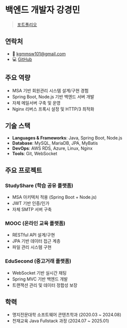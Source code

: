 # 백엔드 개발자 강경민
>[포트폴리오](https://github.com/GyeongMin2/MyPortfolio)

## 연락처
- 📧 kgmmsw101@gmail.com
- 💻 [GitHub](https://github.com/GyeongMin2)

## 주요 역량
- MSA 기반 회원관리 시스템 설계/구현 경험
- Spring Boot, Node.js 기반 백엔드 서버 개발
- 자체 메일서버 구축 및 운영
- Nginx 리버스 프록시 설정 및 HTTP/3 최적화

## 기술 스택
- **Languages & Frameworks**: Java, Spring Boot, Node.js
- **Database**: MySQL, MariaDB, JPA, MyBatis
- **DevOps**: AWS RDS, Azure, Linux, Nginx
- **Tools**: Git, WebSocket

## 주요 프로젝트
### StudyShare (학습 공유 플랫폼)
- MSA 아키텍처 적용 (Spring Boot + Node.js)
- JWT 기반 인증/인가
- 자체 SMTP 서버 구축

### MOOC (온라인 교육 플랫폼)
- RESTful API 설계/구현
- JPA 기반 데이터 접근 계층
- 파일 관리 시스템 구현

### EduSecond (중고거래 플랫폼)
- WebSocket 기반 실시간 채팅
- Spring MVC 기반 백엔드 개발
- 트랜잭션 관리 및 데이터 정합성 보장

## 학력
- 명지전문대학 소프트웨어 콘텐츠학과 (2020.03 ~ 2024.08)
- 천재교육 Java Fullstack 과정 (2024.07 ~ 2025.01)
